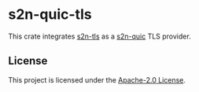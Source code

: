 # s2n-quic-tls

This crate integrates [s2n-tls](https://github.com/aws/s2n-tls) as a [s2n-quic](https://github.com/awslabs/s2n-quic) TLS provider.

## License

This project is licensed under the [Apache-2.0 License][license-url].

[license-badge]: https://img.shields.io/badge/license-apache-blue.svg
[license-url]: https://aws.amazon.com/apache-2-0/
